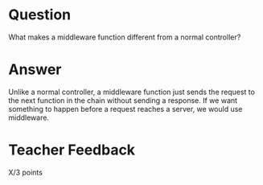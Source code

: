 # Question

What makes a middleware function different from a normal controller?

# Answer

Unlike a normal controller, a middleware function just sends the request to the next function in the chain without sending a response. If we want something to happen before a request reaches a server, we would use middleware.

# Teacher Feedback

X/3 points
